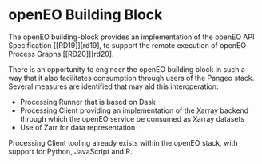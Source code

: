 # openEO Building Block

The openEO building-block provides an implementation of the openEO API Specification [[RD19]][rd19], to support the remote execution of openEO Process Graphs [[RD20]][rd20].

There is an opportunity to engineer the openEO building block in such a way that it also facilitates consumption through users of the Pangeo stack. Several measures are identified that may aid this interoperation:

*	Processing Runner that is based on Dask
*	Processing Client providing an implementation of the Xarray backend through which the openEO service be consumed as Xarray datasets
*	Use of Zarr for data representation

Processing Client tooling already exists within the openEO stack, with support for Python, JavaScript and R.
